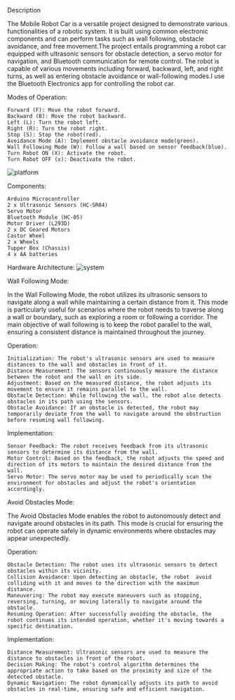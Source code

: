 Description

The Mobile Robot Car is a versatile project designed to demonstrate various functionalities of a robotic system. It is built using common electronic components and can perform tasks such as wall following, obstacle avoidance, and free movement.The project entails programming a robot car equipped with ultrasonic sensors for obstacle detection, a servo motor for navigation, and Bluetooth communication for remote control. The robot is capable of various movements including forward, backward, left, and right turns, as well as entering obstacle avoidance or wall-following modes.I use the Bluetooth Electronics app for controlling  the robot car.

Modes of Operation:

    Forward (F): Move the robot forward.
    Backward (B): Move the robot backward.
    Left (L): Turn the robot left.
    Right (R): Turn the robot right.
    Stop (S): Stop the robot(red).
    Avoidance Mode (A): Implement obstacle avoidance mode(green).
    Wall Following Mode (W): Follow a wall based on sensor feedback(blue).
    Turn Robot ON (X): Activate the robot.
    Turn Robot OFF (x): Deactivate the robot.
    
![platform](https://github.com/palpatinedude/Delfi---Small-Robot/assets/117318107/6171ee28-050c-4913-8600-de4a61c1eca7)


Components:

    Arduino Microcontroller
    2 x Ultrasonic Sensors (HC-SR04)
    Servo Motor
    Bluetooth Module (HC-05)
    Motor Driver (L293D) 
    2 x DC Geared Motors
    Castor Wheel
    2 x Wheels
    Tupper Box (Chassis)
    4 x AA batteries

    

Hardware Architecture:
![system](https://github.com/palpatinedude/Delfi---Small-Robot/assets/117318107/3f96b5bd-3b04-4764-ba1b-b04220e868c4)


Wall Following Mode:

In the Wall Following Mode, the robot utilizes its ultrasonic sensors to navigate along a wall while maintaining a certain distance from it. This mode is particularly useful for scenarios where the robot needs to traverse along a wall or boundary, such as exploring a room or following a corridor. The main objective of wall following is to keep the robot parallel to the wall, ensuring a consistent distance is maintained throughout the journey.

Operation:

    Initialization: The robot's ultrasonic sensors are used to measure distances to the wall and obstacles in front of it.
    Distance Measurement: The sensors continuously measure the distance between the robot and the wall on its side.
    Adjustment: Based on the measured distance, the robot adjusts its movement to ensure it remains parallel to the wall.
    Obstacle Detection: While following the wall, the robot also detects obstacles in its path using the sensors.
    Obstacle Avoidance: If an obstacle is detected, the robot may temporarily deviate from the wall to navigate around the obstruction before resuming wall following.

Implementation:

    Sensor Feedback: The robot receives feedback from its ultrasonic sensors to determine its distance from the wall.
    Motor Control: Based on the feedback, the robot adjusts the speed and direction of its motors to maintain the desired distance from the wall.
    Servo Motor: The servo motor may be used to periodically scan the environment for obstacles and adjust the robot's orientation accordingly.

Avoid Obstacles Mode:

The Avoid Obstacles Mode enables the robot to autonomously detect and navigate around obstacles in its path. This mode is crucial for ensuring the robot can operate safely in dynamic environments where obstacles may appear unexpectedly.

Operation:

    Obstacle Detection: The robot uses its ultrasonic sensors to detect obstacles within its vicinity.
    Collision Avoidance: Upon detecting an obstacle, the robot  avoid colliding with it and moves to the direction with the maximun distance.
    Maneuvering: The robot may execute maneuvers such as stopping, reversing, turning, or moving laterally to navigate around the obstacle.
    Resuming Operation: After successfully avoiding the obstacle, the robot continues its intended operation, whether it's moving towards a specific destination.

Implementation:

    Distance Measurement: Ultrasonic sensors are used to measure the distance to obstacles in front of the robot.
    Decision Making: The robot's control algorithm determines the appropriate action to take based on the proximity and size of the detected obstacle.
    Dynamic Navigation: The robot dynamically adjusts its path to avoid obstacles in real-time, ensuring safe and efficient navigation.





